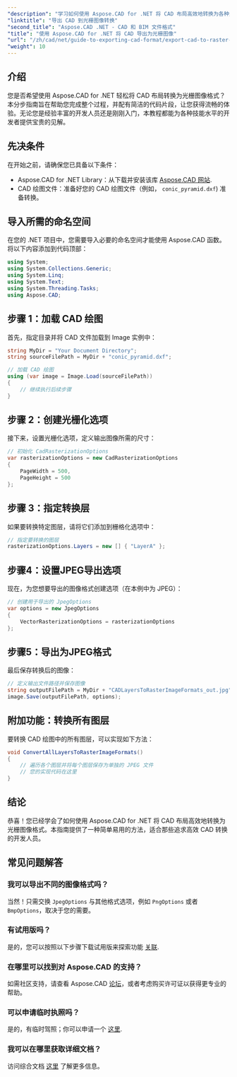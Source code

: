 ```yaml
---
"description": "学习如何使用 Aspose.CAD for .NET 将 CAD 布局高效地转换为各种光栅图像格式。本指南内容详尽，代码清晰，带您完成整个转换过程。"
"linktitle": "导出 CAD 到光栅图像转换"
"second_title": "Aspose.CAD .NET - CAD 和 BIM 文件格式"
"title": "使用 Aspose.CAD for .NET 将 CAD 导出为光栅图像"
"url": "/zh/cad/net/guide-to-exporting-cad-format/export-cad-to-raster-image-conversion/"
"weight": 10
---
```


## 介绍

您是否希望使用 Aspose.CAD for .NET 轻松将 CAD 布局转换为光栅图像格式？本分步指南旨在帮助您完成整个过程，并配有简洁的代码片段，让您获得流畅的体验。无论您是经验丰富的开发人员还是刚刚入门，本教程都能为各种技能水平的开发者提供宝贵的见解。

## 先决条件

在开始之前，请确保您已具备以下条件：

- Aspose.CAD for .NET Library：从下载并安装该库 [Aspose.CAD 网站](https://releases。aspose.com/cad/net/).
- CAD 绘图文件：准备好您的 CAD 绘图文件（例如， `conic_pyramid.dxf`) 准备转换。

## 导入所需的命名空间

在您的 .NET 项目中，您需要导入必要的命名空间才能使用 Aspose.CAD 函数。将以下内容添加到代码顶部：

```csharp
using System;
using System.Collections.Generic;
using System.Linq;
using System.Text;
using System.Threading.Tasks;
using Aspose.CAD;
```

## 步骤 1：加载 CAD 绘图

首先，指定目录并将 CAD 文件加载到 Image 实例中：

```csharp
string MyDir = "Your Document Directory";
string sourceFilePath = MyDir + "conic_pyramid.dxf";

// 加载 CAD 绘图
using (var image = Image.Load(sourceFilePath))
{
    // 继续执行后续步骤
}
```

## 步骤 2：创建光栅化选项

接下来，设置光栅化选项，定义输出图像所需的尺寸：

```csharp
// 初始化 CadRasterizationOptions
var rasterizationOptions = new CadRasterizationOptions
{
    PageWidth = 500,
    PageHeight = 500
};
```

## 步骤 3：指定转换层

如果要转换特定图层，请将它们添加到栅格化选项中：

```csharp
// 指定要转换的图层
rasterizationOptions.Layers = new [] { "LayerA" };
```

## 步骤4：设置JPEG导出选项

现在，为您想要导出的图像格式创建选项（在本例中为 JPEG）：

```csharp
// 创建用于导出的 JpegOptions
var options = new JpegOptions
{
    VectorRasterizationOptions = rasterizationOptions
};
```

## 步骤5：导出为JPEG格式

最后保存转换后的图像：

```csharp
// 定义输出文件路径并保存图像
string outputFilePath = MyDir + "CADLayersToRasterImageFormats_out.jpg";
image.Save(outputFilePath, options);
```

## 附加功能：转换所有图层

要转换 CAD 绘图中的所有图层，可以实现如下方法：

```csharp
void ConvertAllLayersToRasterImageFormats()
{
    // 遍历各个图层并将每个图层保存为单独的 JPEG 文件
    // 您的实现代码在这里
}
```

## 结论

恭喜！您已经学会了如何使用 Aspose.CAD for .NET 将 CAD 布局高效地转换为光栅图像格式。本指南提供了一种简单易用的方法，适合那些追求高效 CAD 转换的开发人员。

## 常见问题解答

### 我可以导出不同的图像格式吗？

当然！只需交换 `JpegOptions` 与其他格式选项，例如 `PngOptions` 或者 `BmpOptions`，取决于您的需要。

### 有试用版吗？

是的，您可以按照以下步骤下载试用版来探索功能 [关联](https://releases。aspose.com/cad/net/).

### 在哪里可以找到对 Aspose.CAD 的支持？

如需社区支持，请查看 Aspose.CAD [论坛](https://forum.aspose.com/c/cad/19)，或者考虑购买许可证以获得更专业的帮助。

### 可以申请临时执照吗？

是的，有临时驾照；你可以申请一个 [这里](https://purchase。conholdate.com/temporary-license/).

### 我可以在哪里获取详细文档？

访问综合文档 [这里](https://reference.aspose.com/cad/net/) 了解更多信息。